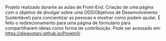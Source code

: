  Projeto realizado durante as aulas de Front-End. Criação de uma página com o objetivo de divulgar sobre uma ODS(Objetivos de Desenvolvimento Sustentável)
para concientizar as pessoas e mostrar como podem ajudar.
 É feito o redirecionamento para uma página de formulário para compartilharem ideias como forma de contribuição.
  Pode ser acessado em: https://diegootani.github.io/Projeto1/

